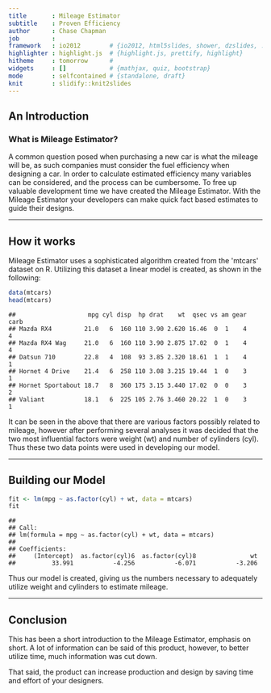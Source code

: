 ```yaml
---
title       : Mileage Estimator
subtitle    : Proven Efficiency
author      : Chase Chapman
job         : 
framework   : io2012        # {io2012, html5slides, shower, dzslides, ...}
highlighter : highlight.js  # {highlight.js, prettify, highlight}
hitheme     : tomorrow      # 
widgets     : []            # {mathjax, quiz, bootstrap}
mode        : selfcontained # {standalone, draft}
knit        : slidify::knit2slides
---
```


## An Introduction
### What is Mileage Estimator?
A common question posed when purchasing a new car is what the mileage will be, as 
such companies must consider the fuel efficiency when designing a car. In order to 
calculate estimated efficiency many variables can be considered, and the process
can be cumbersome. To free up valuable development time we have created the 
Mileage Estimator.  With the Mileage Estimator your developers can make quick fact
based estimates to guide their designs.

---

## How it works
Mileage Estimator uses a sophisticated algorithm created from the 'mtcars' dataset
on R. Utilizing this dataset a linear model is created, as shown in the following:

```r
data(mtcars)
head(mtcars)
```

```
##                    mpg cyl disp  hp drat    wt  qsec vs am gear carb
## Mazda RX4         21.0   6  160 110 3.90 2.620 16.46  0  1    4    4
## Mazda RX4 Wag     21.0   6  160 110 3.90 2.875 17.02  0  1    4    4
## Datsun 710        22.8   4  108  93 3.85 2.320 18.61  1  1    4    1
## Hornet 4 Drive    21.4   6  258 110 3.08 3.215 19.44  1  0    3    1
## Hornet Sportabout 18.7   8  360 175 3.15 3.440 17.02  0  0    3    2
## Valiant           18.1   6  225 105 2.76 3.460 20.22  1  0    3    1
```
It can be seen in the above that there are various factors possibly related to mileage, however after performing several analyses it was decided that the two most influential factors were weight (wt) and number of cylinders (cyl). Thus these two data points were used in developing our model.

---

## Building our Model

```r
fit <- lm(mpg ~ as.factor(cyl) + wt, data = mtcars)
fit
```

```
## 
## Call:
## lm(formula = mpg ~ as.factor(cyl) + wt, data = mtcars)
## 
## Coefficients:
##     (Intercept)  as.factor(cyl)6  as.factor(cyl)8               wt  
##          33.991           -4.256           -6.071           -3.206
```
Thus our model is created, giving us the numbers necessary to adequately utilize weight and cylinders to estimate mileage.

---

## Conclusion
This has been a short introduction to the Mileage Estimator, emphasis on short. A lot of information can be said of this product, however, to better utilize time, much information was cut down.

That said, the product can increase production and design by saving time and effort of your designers. 





